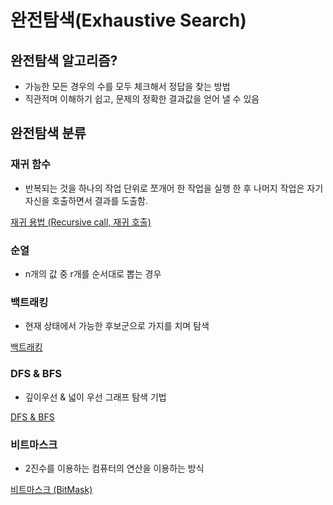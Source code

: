 # 완전탐색(Exhaustive Search)

## 완전탐색 알고리즘?

- 가능한 모든 경우의 수를 모두 체크해서 정답을 찾는 방법
- 직관적며 이해하기 쉽고, 문제의 정확한 결과값을 얻어 낼 수 있음

## 완전탐색 분류

### 재귀 함수

- 반복되는 것을 하나의 작업 단위로 쪼개어 한 작업을 실행 한 후 나머지 작업은 자기 자신을 호출하면서 결과를 도출함.

[재귀 용법 (Recursive call, 재귀 호출)](https://www.notion.so/Recursive-call-16efeb3f14944bad8635643b8efa799e) 

### 순열

- n개의 값 중 r개를 순서대로 뽑는 경우

### 백트래킹

- 현재 상태에서 가능한 후보군으로 가지를 치며 탐색

[백트래킹](https://www.notion.so/dd11d3328c9a4ce8872acb9628734ddb) 

### DFS & BFS

- 깊이우선 & 넓이 우선 그래프 탐색 기법

[DFS & BFS](https://www.notion.so/DFS-BFS-fe48b3764b0549a3ab31b8a5b76e945f) 

### 비트마스크

- 2진수를 이용하는 컴퓨터의 연산을 이용하는 방식

[비트마스크 (BitMask)](https://www.notion.so/BitMask-40e2c6f623d3425da76a4c50a97188ef)